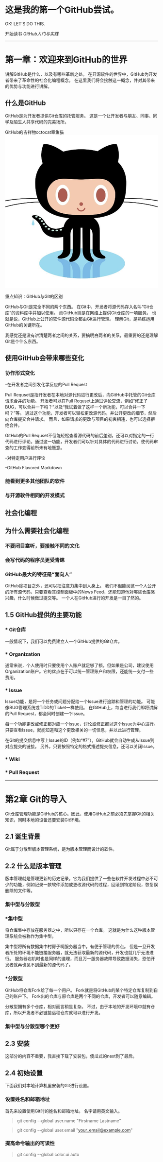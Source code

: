 # 这是我的第一个GitHub尝试。

<!--现在找工作真难啊，我挺难受的，这么多年荒废了。要为未来更好的生活而努力奋斗！
-->

<!-- GitHub的具体流程：

![GitHub流程图](v2-adea707dfd625e021a389f2443f6b508_720w.jpg "图片title")-->

OK! LET'S DO THIS.

开始读书 *GitHub入门与实践*

---

# 第一章：欢迎来到GitHub的世界

讲解GitHub是什么，以及有哪些革新之处。
在开源软件的世界中，GitHub为开发者带来了革命性的社会化编程概念。
在这里我们将会接触这一概念，并对其带来的优势与功能进行讲解。

## 什么是GitHub

GitHub是为开发者提供Git仓库的托管服务。
这是一个让开发者与朋友、同事、同学及陌生人共享代码的完美场所。

GitHub的吉祥物octocat章鱼猫
![GitHub章鱼猫](octocat.jpeg "GitHub章鱼猫")

重点知识：GitHub与Git的区别

GitHub与Git是完全不同的两个东西。
在Git中，开发者将源代码存入名叫“Git仓库”的资料库中并加以使用。
而GitHub则是在网络上提供Git仓库的一项服务。
也就是说，GitHub上公开的软件源代码全都由Git进行管理。
理解Git，是熟练运用GitHub的关键所在。

我感觉还是没有讲清楚两者之间的关系，要搞明白两者的关系，最重要的还是理解Git是个什么东西。

## 使用GitHub会带来哪些变化

### 协作形式变化

-在开发者之间引发化学反应的Pull Request

Pull Requset是指开发者在本地对源代码进行更改后，向GitHub中托管的Git仓库请求合并的功能。
开发者可以在Pull Requset上通过评论交流，例如“修正了BUG，可以合并一下吗？”以及“我试着做了这样一个新功能，可以合并一下吗？”等。
通过这个功能，开发者可以轻松更改源代码，并公开更改的细节，然后向仓库提交合并请求。
而且，如果请求的更改与项目的初衷相违，也可以选择拒绝合并。

GitHub的Pull Requset不但能轻松查看源代码的前后差别，还可以对指定的一行代码进行评论。通过这一功能，开发者们可以针对具体的代码进行讨论，使代码审查的工作变得前所未有地惬意。

-对特定用户进行评论

-GitHub Flavored Markdown

### 能看到更多其他团队的软件

### 与开源软件相同的开发模式

## 社会化编程

## 为什么需要社会化编程

### 不要闭目塞听，要接触不同的文化

### 会写代码的程序员更受青睐

### GitHub最大的特征是“面向人”
GitHub除项目之外，还可以把注意力集中到人身上。
我们不但能阅览一个人公开的所有源代码，只要查看其控制面板中的News Feed，还能知道他对哪些仓库感兴趣，什么时候做过提交等。
一个人在GitHub进行的开发是一目了然的。
## 1.5 GitHub提供的主要功能
### * Git仓库
一般情况下，我们可以免费建立人一个GitHub提供的Git仓库。
### * Organization
通常来说，个人使用时只要使用个人账户就足够了额，但如果是公司，建议使用Organization账户。它的优点在于可以统一管理账户和权限，还能统一支付一些费用。
### * Issue
Issue功能，是将一个任务或问题分配给一个Issue进行追踪和管理的功能。
可能像BUG管理系统或TiDD的Ticket一样使用。
在GitHub上，每当进行我们即将讲解的Pull Request，都会同时创建一个Issue。

每一个功能更改或修正都对应一个Issue，讨论或修正都以这个Issue为中心进行。
只要查看Issue，就能知道和这个更改相关的一切信息，并以此进行管理。

在Git的提交信息中写上Issue的ID（例如“#7”），GitHub就会自动生成从Issue到对应提交的链接。
另外，只要按照特定的格式描述提交信息，还可以关闭Issue。
### * Wiki
### * Pull Request
---
# 第2章 Git的导入
Git仓库管理功能是GitHub的核心。因此，使用GitHub之前必须先掌握Git的相关知识，同时本地的设备还要安装Git环境。
## 2.1 诞生背景
Git属于分散型版本管理系统，是为版本管理而设计的软件。
## 2.2 什么是版本管理
版本管理就是管理更新的历史记录。它为我们提供了一些在软件开发过程中必不可少的功能，例如记录一款软件添加或更改源代码的过程，回滚到特定阶段，恢复误删除的文件等。
### 集中型与分散型
### *集中型
将仓库集中存放在服务器之中，所以只存在一个仓库。
这就是为什么这种版本管理系统会被称作为集中型。

集中型将所有数据集中村房子啊服务器当中，有便于管理的优点。
但是一旦开发者所处的环境不能链接服务器，就无法获取最新的源代码，开发也就几乎无法进行。
服务器宕机时也是同样的道理，而且万一服务器故障导致数据消失，恐怕开发者就再也见不到最新的源代码了。
### *分散型
GitHub将仓库Fork给了每一个用户。
Fork就是将GitHub的某个特定仓库复制到自己的账户下。
Fork出的仓库与原仓库是两个不同的仓库，开发者可以随意编辑。

分散型拥有多个仓库，相对而言稍显复杂。
不过，由于本地的开发环境中就有仓库，所以开发者不必链接远程仓库就可以进行开发。

### 集中型与分散型哪个更好

## 2.3 安装
这部分的内容不重要，我直接下载了安装包，傻瓜式的next到了最后。
## 2.4 初始设置
下面我们对本地计算机里安装的Git进行设置。
### 设置姓名和邮箱地址
首先来设置使用Git时的姓名和邮箱地址。
名字请用英文输入。

> git config --global user.name "Firstname Lastname"

> git config --global user.email "your_email@example.com"
### 提高命令输出的可读性
> git config --global color.ui auto
